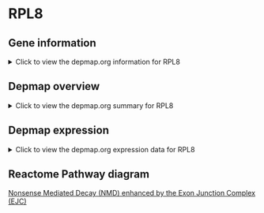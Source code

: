 <h1>RPL8</h1>

<h2>Gene information</h2>
<details>
  <summary>Click to view the depmap.org information for RPL8</summary>
  <iframe src="https://depmap.org/portal/gene/RPL8?tab=about" style="border:none;width:100%;height:800px"></iframe>
</details>

<h2>Depmap overview</h2>
<details>
  <summary>Click to view the depmap.org summary for RPL8</summary>
  <iframe src="https://depmap.org/portal/gene/RPL8?tab=overview" style="border:none;width:100%;height:800px"></iframe>
</details>

<h2>Depmap expression</h2>
<details>
  <summary>Click to view the depmap.org expression data for RPL8</summary>
  <iframe src="https://depmap.org/portal/gene/RPL8?tab=characterization" style="border:none;width:100%;height:800px"></iframe>
</details>



<h2>Reactome Pathway diagram</h2>
<a href="https://reactome.org/PathwayBrowser/#/R-HSA-975957" target="_BLANK">Nonsense Mediated Decay (NMD) enhanced by the Exon Junction Complex (EJC)</a>



